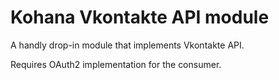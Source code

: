 Kohana Vkontakte API module
===========================

A handly drop-in module that implements Vkontakte API.

Requires OAuth2 implementation for the consumer.